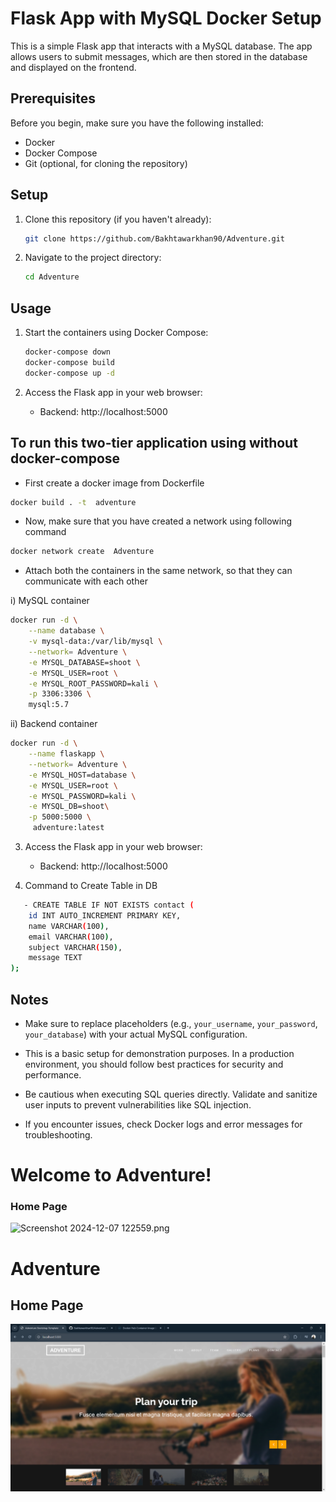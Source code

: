  # Flask App with MySQL Docker Setup

This is a simple Flask app that interacts with a MySQL database. The app allows users to submit messages, which are then stored in the database and displayed on the frontend.

## Prerequisites

Before you begin, make sure you have the following installed:

- Docker
- Docker Compose
- Git (optional, for cloning the repository)

## Setup

1. Clone this repository (if you haven't already):

   ```bash
   git clone https://github.com/Bakhtawarkhan90/Adventure.git
   ```

2. Navigate to the project directory:

   ```bash
   cd Adventure
   ```
## Usage

1. Start the containers using Docker Compose:

   ```bash
   docker-compose down
   docker-compose build
   docker-compose up -d

   ```

2. Access the Flask app in your web browser:

   - Backend: http://localhost:5000
   
## To run this two-tier application using  without docker-compose

- First create a docker image from Dockerfile
```bash
docker build . -t  adventure
```

- Now, make sure that you have created a network using following command
```bash
docker network create  Adventure
```

- Attach both the containers in the same network, so that they can communicate with each other

i) MySQL container 
```bash
docker run -d \
    --name database \
    -v mysql-data:/var/lib/mysql \
    --network= Adventure \
    -e MYSQL_DATABASE=shoot \
    -e MYSQL_USER=root \
    -e MYSQL_ROOT_PASSWORD=kali \
    -p 3306:3306 \
    mysql:5.7

```
ii) Backend container
```bash
docker run -d \
    --name flaskapp \
    --network= Adventure \
    -e MYSQL_HOST=database \
    -e MYSQL_USER=root \
    -e MYSQL_PASSWORD=kali \
    -e MYSQL_DB=shoot\
    -p 5000:5000 \
     adventure:latest

```

3. Access the Flask app in your web browser:

   - Backend: http://localhost:5000

4. Command to Create Table in DB
``` bash
   - CREATE TABLE IF NOT EXISTS contact (
    id INT AUTO_INCREMENT PRIMARY KEY,
    name VARCHAR(100),
    email VARCHAR(100),
    subject VARCHAR(150),
    message TEXT
);
```

## Notes

- Make sure to replace placeholders (e.g., `your_username`, `your_password`, `your_database`) with your actual MySQL configuration.

- This is a basic setup for demonstration purposes. In a production environment, you should follow best practices for security and performance.

- Be cautious when executing SQL queries directly. Validate and sanitize user inputs to prevent vulnerabilities like SQL injection.

- If you encounter issues, check Docker logs and error messages for troubleshooting.


# Welcome to Adventure! 


### Home Page
![Screenshot 2024-12-07 122559.png](https://github.com/Bakhtawarkhan90/Adventure.git/blob/main/Screenshot%202024-12-07%20122559.png?raw=true)
# Adventure

## Home Page
![Home Page](./Screenshot%202024-12-07%20122559.png)




